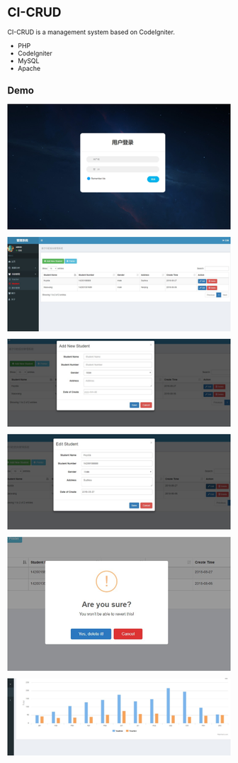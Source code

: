 # CI-CRUD

CI-CRUD is a management system based on CodeIgniter.

- PHP
- CodeIgniter
- MySQL
- Apache

## Demo

![student_main](doc/img/login.jpg)

![student_main](doc/img/student_main.jpg)

![add_new_student](doc/img/add_new_student.jpg)

![edit_student](doc/img/edit_student.jpg)

![delete_student](doc/img/delete_student.jpg)



![charts](doc/img/charts.jpg)